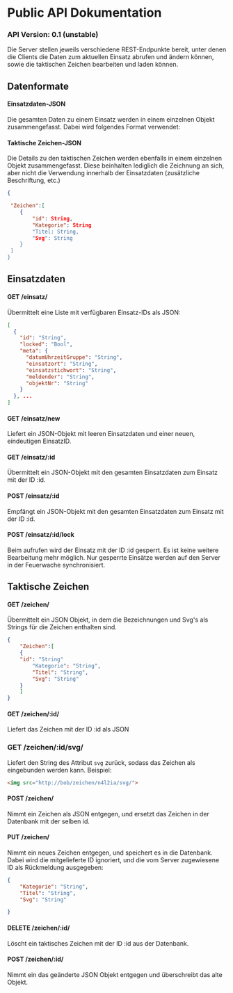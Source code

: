 # Public API Dokumentation
### API Version: 0.1 (unstable)

Die Server stellen jeweils verschiedene REST-Endpunkte bereit, unter denen die Clients die Daten zum aktuellen Einsatz abrufen und ändern können, sowie die taktischen Zeichen bearbeiten und laden können.

## Datenformate

#### Einsatzdaten-JSON

Die gesamten Daten zu einem Einsatz werden in einem einzelnen Objekt zusammengefasst. Dabei wird folgendes Format verwendet:


#### Taktische Zeichen-JSON

Die Details zu den taktischen Zeichen werden ebenfalls in einem einzelnen Objekt zusammengefasst. Diese beinhalten lediglich die Zeichnung an sich, aber nicht die Verwendung innerhalb der Einsatzdaten (zusätzliche Beschriftung, etc.)

```JSON
{

 "Zeichen":[
    {
        "id": String,
        "Kategorie": String
        "Titel: String,
        "Svg": String
    }
 ]   
}

```

## Einsatzdaten
#### GET /einsatz/
Übermittelt eine Liste mit verfügbaren Einsatz-IDs als JSON:

```JSON
[
  {
    "id": "String",
    "locked": "Bool",
    "meta": {
      "datumUhrzeitGruppe": "String",
      "einsatzort": "String",
      "einsatzstichwort": "String",
      "meldender": "String",
      "objektNr": "String"
    }
  }, ...
]
```
#### GET /einsatz/new
Liefert ein JSON-Objekt mit leeren Einsatzdaten und einer neuen, eindeutigen EinsatzID.
#### GET /einsatz/:id
Übermittelt ein JSON-Objekt mit den gesamten Einsatzdaten zum Einsatz mit der ID :id.
#### POST /einsatz/:id
Empfängt ein JSON-Objekt mit den gesamten Einsatzdaten zum Einsatz mit der ID :id.
#### POST /einsatz/:id/lock
Beim aufrufen wird der Einsatz mit der ID :id gesperrt. Es ist keine weitere Bearbeitung mehr möglich. Nur gesperrte Einsätze werden auf den Server in der Feuerwache synchronisiert.

## Taktische Zeichen
#### GET /zeichen/

Übermittelt ein JSON Objekt, in dem die Bezeichnungen und Svg's als Strings für die Zeichen enthalten sind.
```JSON
{
    "Zeichen":[
    {
	"id": "String"
        "Kategorie": "String",
        "Titel": "String",
        "Svg": "String"
    }
    ]
}
```


#### GET /zeichen/:id/
Liefert das Zeichen mit der ID :id als JSON

### GET /zeichen/:id/svg/
Liefert den String des Attribut ```svg``` zurück, sodass das Zeichen als <img> eingebunden werden kann. Beispiel: 
```HTML
<img src="http://bob/zeichen/n4l2ia/svg/">
```

#### POST /zeichen/
Nimmt ein Zeichen als JSON entgegen, und ersetzt das Zeichen in der Datenbank mit der selben id.

#### PUT /zeichen/
Nimmt ein neues Zeichen entgegen, und speichert es in die Datenbank. Dabei wird die mitgelieferte ID ignoriert, und die vom Server zugewiesene ID als Rückmeldung ausgegeben:
```JSON
{
    "Kategorie": "String",
    "Titel": "String",
    "Svg": "String"	

}
```
#### DELETE /zeichen/:id/
Löscht ein taktisches Zeichen mit der ID :id aus der Datenbank.



#### POST /zeichen/:id/
Nimmt ein das geänderte JSON Objekt entgegen und überschreibt das alte Objekt.
